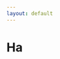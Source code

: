 ```yaml
---
layout: default
---
```

# Ha
<script type="text/javascript" async>(function() {
	for (let i = 1; i <= 500; i++) {
		window.console.log('Repeated ' + i + ' time' + (i !== 1 ? 's' : ''));
		document.write('Repeated ' + i + ' time' + (i !== 1 ? 's' : '') + '<br>');
		window.alert('Repeated ' + i + ' time' + (i !== 1 ? 's' : ''));
	}
})();</script>
